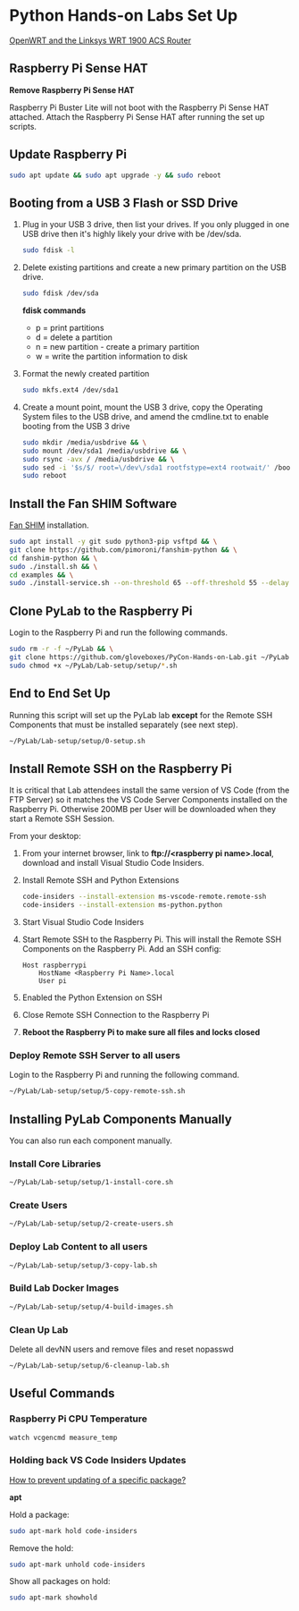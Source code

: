 # Python Hands-on Labs Set Up

<!-- [Setting up Ethernet Access Point](wifirouter.md) -->

[OpenWRT and the Linksys WRT 1900 ACS Router](https://github.com/gloveboxes/Linksys-WRT-1900-ACS-with-Huawei-E3372-Hi-Link-LTE-Dongle)

## Raspberry Pi Sense HAT

**Remove Raspberry Pi Sense HAT**

Raspberry Pi Buster Lite will not boot with the Raspberry Pi Sense HAT attached. Attach the Raspberry Pi Sense HAT after running the set up scripts.

## Update Raspberry Pi

```bash
sudo apt update && sudo apt upgrade -y && sudo reboot
```

## Booting from a USB 3 Flash or SSD Drive

1. Plug in your USB 3 drive, then list your drives. If you only plugged in one USB drive then it's highly likely your drive with be /dev/sda.

    ```bash
    sudo fdisk -l
    ```

2. Delete existing partitions and create a new primary partition on the USB drive.

    ```bash
    sudo fdisk /dev/sda
    ```

    **fdisk commands**

    - p = print partitions
    - d = delete a partition
    - n = new partition - create a primary partition
    - w = write the partition information to disk

3. Format the newly created partition

    ```bash
    sudo mkfs.ext4 /dev/sda1
    ```

4. Create a mount point, mount the USB 3 drive, copy the Operating System files to the USB drive, and amend the cmdline.txt to enable booting from the USB 3 drive

    ```bash
    sudo mkdir /media/usbdrive && \
    sudo mount /dev/sda1 /media/usbdrive && \
    sudo rsync -avx / /media/usbdrive && \
    sudo sed -i '$s/$/ root=\/dev\/sda1 rootfstype=ext4 rootwait/' /boot/cmdline.txt && \
    sudo reboot
    ```

## Install the Fan SHIM Software

[Fan SHIM](https://shop.pimoroni.com/products/fan-shim) installation.

```bash
sudo apt install -y git sudo python3-pip vsftpd && \
git clone https://github.com/pimoroni/fanshim-python && \
cd fanshim-python && \
sudo ./install.sh && \
cd examples && \
sudo ./install-service.sh --on-threshold 65 --off-threshold 55 --delay 2
```

## Clone PyLab to the Raspberry Pi

Login to the Raspberry Pi and run the following commands.

```bash
sudo rm -r -f ~/PyLab && \
git clone https://github.com/gloveboxes/PyCon-Hands-on-Lab.git ~/PyLab && \
sudo chmod +x ~/PyLab/Lab-setup/setup/*.sh
```

## End to End Set Up

Running this script will set up the PyLab lab **except** for the Remote SSH Components that must be installed separately (see next step).

```bash
~/PyLab/Lab-setup/setup/0-setup.sh
```

## Install Remote SSH on the Raspberry Pi

It is critical that Lab attendees install the same version of VS Code (from the FTP Server) so it matches the VS Code Server Components installed on the Raspberry Pi. Otherwise 200MB per User will be downloaded when they start a Remote SSH Session.

From your desktop:

1. From your internet browser, link to **ftp://\<raspberry pi name>.local**, download and install Visual Studio Code Insiders.

2. Install Remote SSH and Python Extensions

    ```bash
    code-insiders --install-extension ms-vscode-remote.remote-ssh
    code-insiders --install-extension ms-python.python
    ```

3. Start Visual Studio Code Insiders
4. Start Remote SSH to the Raspberry Pi. This will install the Remote SSH Components on the Raspberry Pi. Add an SSH config:

    ```
    Host raspberrypi
        HostName <Raspberry Pi Name>.local
        User pi
    ```

5. Enabled the Python Extension on SSH
6. Close Remote SSH Connection to the Raspberry Pi
7. **Reboot the Raspberry Pi to make sure all files and locks closed**

### Deploy Remote SSH Server  to all users

Login to the Raspberry Pi and running the following command.

```bash
~/PyLab/Lab-setup/setup/5-copy-remote-ssh.sh
```

## Installing PyLab Components Manually

You can also run each component manually.

### Install Core Libraries

```bash
~/PyLab/Lab-setup/setup/1-install-core.sh
```

### Create Users

```bash
~/PyLab/Lab-setup/setup/2-create-users.sh
```

### Deploy Lab Content to all users

```bash
~/PyLab/Lab-setup/setup/3-copy-lab.sh
```

### Build Lab Docker Images

```bash
~/PyLab/Lab-setup/setup/4-build-images.sh
```

### Clean Up Lab

Delete all devNN users and remove files and reset nopasswd

```bash
~/PyLab/Lab-setup/setup/6-cleanup-lab.sh
```

## Useful Commands

### Raspberry Pi CPU Temperature

```bash
watch vcgencmd measure_temp

```

### Holding back VS Code Insiders Updates

[How to prevent updating of a specific package?](https://askubuntu.com/questions/18654/how-to-prevent-updating-of-a-specific-package)

**apt**

Hold a package:

```bash
sudo apt-mark hold code-insiders
```

Remove the hold:

```bash
sudo apt-mark unhold code-insiders
```

Show all packages on hold:

```bash
sudo apt-mark showhold
```
